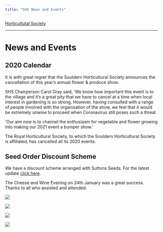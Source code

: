 ```yaml
---
title: "SHS News and Events"
---
```



[Horticultutal Society](/horticultural-society)

----

# News and Events

## 2020 Calendar

It is with great regret that the Souldern Horticultural Society announces the cancellation of this year’s annual flower & produce show.

SHS Chairperson Carol Gray said, ‘We know how important this event is to the village and it’s a great pity that we have to cancel at a time when local interest in gardening is so strong. However, having consulted with a range of people involved with the organisation of the show, we feel that it would be extremely unwise to proceed when Coronavirus still poses such a threat.

'Our aim now is to channel the enthusiasm for vegetable and flower growing into making our 2021 event a bumper show.’

The Royal Horticultural Society, to which the Souldern Horticultural Society is affiliated, has cancelled all its 2020 events. 

## Seed Order Discount Scheme

We have a discount scheme arranged with Suttons Seeds. For the latest update [click here](SeedOrders).

The Cheese and Wine Evening on 24th January was a great success. Thanks to all who assisted and attended.

![](https://lh3.googleusercontent.com/pw/ACtC-3cnI7XZdm6OqrXXkIKWTxxvAed5TA3YDDkG0POGjqXmNajqiS3ll_bFA3XFkVfaW3xiJTyptze575-dIArmMj6v0HBzToLpoNXsa7sann6DPIGd6n3-LOZuI0PDS5LVGCb14y700GQOMeHrR7_aAth-=w605-h454-no?authuser=0)

![](https://lh3.googleusercontent.com/pw/ACtC-3d45hjnjCnDs3KEH8W3G8_z4Ul_WrLkOoNQHfd3hF3OBpTk350gl6hbWp2xlOOeOxcWMi1YbdX-1BjRGbyPK7BFwwut3UsYuRy5WkqGD58pItD4GQZ0O7lMF-eimSoZuH8k5koVTCYhvE-DnxQVWqn0=w404-h303-no?authuser=0)

![](https://lh3.googleusercontent.com/pw/ACtC-3d3Q3iGoDmJuPaM1GCh1j3SEfNa6kxPFi7_KnA5BRqUpQiGrW--tfYyAu3OLotH3r3JG1u6FuGwibzophmTLnXe1-W-nBMRc5I4WOxYGdWMYGMnQKnRhmMt-R_lN3uQBg-ZGQFLylZQUAkCe2byjxgV=w323-h243-no?authuser=0)

![](https://lh3.googleusercontent.com/pw/ACtC-3dSdUjc9VqOCRI96yMxfejDtXbgs2tTfY-b07aBa9ig4U_SCKyc95v71IwRG5KOzMESA5E8z472Pg4A8YUdUty6oKxC2ByJ9GctHeQ4dM-kMVBy5mMArpkAjwBFpnODtDApft_wo-11_gQnguClHi_O=w370-h277-no?authuser=0)

